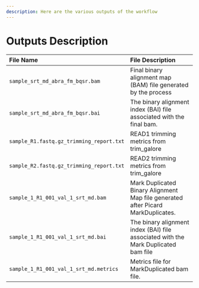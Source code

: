 ```yaml
---
description: Here are the various outputs of the workflow
---
```


# Outputs Description

| File Name | File Description |
| :--- | :--- |
| `sample_srt_md_abra_fm_bqsr.bam` | Final binary alignment map \(BAM\) file generated by the process |
| `sample_srt_md_abra_fm_bqsr.bai` | The binary alignment index \(BAI\) file associated with the final bam.  |
| `sample_R1.fastq.gz_trimming_report.txt` | READ1 trimming metrics from trim\_galore |
| `sample_R2.fastq.gz_trimming_report.txt` | READ2 trimming metrics from trim\_galore |
| `sample_1_R1_001_val_1_srt_md.bam` | Mark Duplicated Binary Alignment Map file generated after Picard MarkDuplicates. |
| `sample_1_R1_001_val_1_srt_md.bai` | The binary alignment index \(BAI\) file associated with the Mark Duplicated bam file |
| `sample_1_R1_001_val_1_srt_md.metrics` | Metrics file for MarkDuplicated bam file. |

